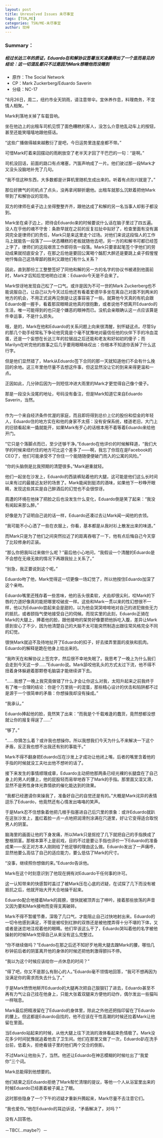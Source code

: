 ```yaml
---
layout: post
title: Unresolved Issues 未尽事宜
tags: [TSN,ME]
categories: TSN/ME-未尽事宜
author: 玟梓
---
```


### Summary：
##### 经过长达三年的质证，Eduardo在和解协议签署当天凌晨得出了一个显而易见的结论：这一切混乱都只不过是因为Mark想睡他而没睡到


- 原作：The Social Network
- CP：Mark Zuckerberg/Eduardo Saverin
- 分级：NC-17


"8月26日，周二，纽约市全天阴雨，请注意带伞。宜休养作息，料理商务，不宜情人相聚。"

Mark利落地关掉了车载音响。

坐在他边上的出租车司机见惯了面色糟糕的客人，没怎么介意他乱动车上的按钮，甚至还能笑嘻嘻地跟他搭话。

“这些广播做得越来越敷衍了是吧，今日运势里连星座都不带。”

可惜Mark盯着来回摆动的雨刷放空了老半天才回了干巴巴的一句：“是啊。”

司机没回话，前面的路口有点堵塞，汽笛声响成了一片。他们驶过那一段Mark才又没头没脑地补充了几句。

“我不信这种东西，大多数都是计算机里随机生成出来的。听着有点败兴就是了。”

那位好脾气的司机点了点头，没再拿闲聊折磨他。出租车就那么沉默着把他Mark带到了和解协议的现场。

双方的律师在桌子边上坐得整整齐齐，跟他达成了和解的另一名当事人却影子都没到。

Mark坐在桌子边上，把待会Eduardo来的时候要说什么话在脑子里过了四五遍。没人在乎他的魂不守舍：条款早就在之前的反复拉扯中拟好了，检查里面有没有漏洞完全是律师们的责任，Mark只是来这里走个过场。对他们来说这段恼人的工作马上就能告一段落了——状态糟糕的老板就随他去吧，另一方的和解书可都已经签上字了，律师们的这段艰苦工作即将告一段落。Mark只要拿起笔签个字他们的劳动成果就彻底安全了，在那之后他是要回公寓喝个酩酊大醉还是要跳上桌子假惺惺地忏悔自己这场卑鄙的胜利又跟他们有什么关系？

因此，直到那份工工整整签好了同他和解的另一方的名字的协议书被递到他面前时，Mark才后知后觉地明白过来：Eduardo今天是不会来了。

Mark惊讶地发现自己松了一口气。或许是因为不可一世的Mark Zuckerberg也不能说服自己，让自己以为今天过后他还有看着爱德华多坐在离自己对面不到两米的地方的机会，不用正式说再见倒是让这事容易了一些。就算他今天真的有机会跟Eduardo握一握手，看着那双眼睛说他真的很抱歉，或者说他不想离开Eduardo的生活，唯一可能得到的也只是个嫌恶的眼神而已。没机会亲眼确认这一点应该算是件幸运事，不是什么损失。

哦，是的，Mark在他和Eduardo的关系问题上向来很清醒，别怀疑这点。尽管Sy的那几个助手经常私下争论他究竟是个毫不犹豫地对最信任他的伙伴下手的冷血混蛋，还是一个妄想在长达三年的拉锯战之后还能和老友和好如初的傻子；而Marilyn在听完他的故事之后几乎要用眼睛咏叹出：你根本不知道你丢掉了什么这行字。

但是他们显然错了，Mark从Eduardo签下合同的那一天就知道他们不会有什么挽回的余地。这三年里他尽量不去想这件事，但这显然没让它的到来来得更温和一点。

正因如此，几分钟后因为一则短信冲进大雨里的Mark才更觉得自己像个傻子。

那是一段没头没尾的地址，号码没有备注，但是Mark知道它来自Eduardo Saverin，当然。
<br/><br/>

作为一个来自经济条件优渥的家庭，而且即将得到总价上亿的股份和偿金的年轻人，Eduardo住的地方实在和他的身家不太搭：没有安保系统，楼道老旧，大门上的旧锁看起来一撬就能开，如果Mark有歹心的话根本用不着等着Eduardo来给他开门。

“它只是个落脚点而已，至少还够干净。”Eduardo在他评价的时候解释道，“我们大学的时候来纽约住的地方可比这个差多了——啊，我忘了你现在是Facebook的CEO了，他们可能承受不了你住一个能随随便便破门而入的公寓的风险。”

“你的头脑倒是比我预期的清楚很多。”Mark避重就轻。

他们一起坐在沙发上，Eduardo的西装裤贴着他的大腿，这可能是他们这么长时间以来有过的最接近友好的场景了。Mark能闻到挺浓的酒味，如果他下一秒睁开眼睛，发现这些其实是自己醉酒后的幻觉也不会很惊讶。

周遭的环境在他抹了把脸之后也没发生什么变化，Eduardo倒是笑了起来：“我没有闻起来那么醉。”

好像是为了证明自己说的话一样，Eduardo还凑过去让Mark闻一闻他的衣领。

“我可能不小心洒了一些在衣服上，你看，基本都是从我衬衫上散发出来的味道。”

而Mark只是为了他们之间突然拉近了的距离吞咽了一下，他有点后悔自己今天穿了比较修身的正装。

“那么你把我叫过来做什么呢？”最后他小心地问，“我假设一个清醒的Eduardo是不会想在无缘无故的情况下再跟我扯上关系了。”

“别急，我正要说到这个呢。”

Eduardo吻了他，Mark觉得这一切更像一场幻觉了，所以他按住Eduardo加深了这个亲吻。

Eduardo嘴里还残存着一些苦味，他的舌头很柔软，犬齿却很尖利，咬Mark的下唇的力道好像真的能把哪里咬破皮一样。这些和Mark一贯以来的性幻想很不一样，他以为Eduardo尝起来会是甜的，以为他会哭哭啼啼地对自己的进犯做些无力的抵抗，或者颐指气使地接受自己的伺候。而现实里的此刻，Eduardo正骑在Mark的大腿上，捧着他的脸，跟他接吻的架势好像要把他拆吃入腹，差异让Mark感到安心了不少，因为他清楚自己的大脑不太可能突然制造出跟往常风格完全不同的幻觉。

很快Mark就迫不及待地扯开了Eduardo的扣子，好去揉弄里面的皮肤和肌肉。Eduardo的解释是跪在他身上给出来的。

“我昨天在和解协议上签完字，然后很不幸地失眠了。我思考了一晚上为什么我们会走到今天这一步……”Eduardo说。Mark舔咬他乳头的方式太过下流，他不得不扭着身体躲避着那颗卷毛脑袋才能继续讲下去。

“……我想了一晚上我究竟做错了什么才会让你这么对我，太阳升起来之前我终于有了唯一合理的结论：你是个万里挑一的混蛋，那些精心设计的伏击和陷阱都不过是源于一个很简单的矛盾：你想操我却没有操成。”

“我承认。”

Eduardo捧起他的脸，竟然笑了出来：“而我是个千载难逢的蠢货，竟然想都没想就让你的报复得逞了……”

“够了。”

“……你猜怎么着？或许我也想操你。所以我想我们今天为什么不来解决一下这个矛盾，反正我也想不出我还有别的事能干。”

Mark不得不翻身把Eduardo压在沙发上才成功让他闭上嘴，后者的嘴里含着他的手指的时候就没工夫吐出他不想听的话了。

接下来发生的事情顺理成章，Eduardo主动把他那两条已经光裸的长腿盘在了自己身上的男人的腰上，他的屁股轻而易举地吞下了Mark的手指。那里面又湿又滑，显然不是男性身体光靠情欲的催化能达到的效果。

“我都已经邀请你来操我了，准备好自己的自觉还是有的。”大概是Mark诧异的表情逗乐了Eduardo，他竟然还有心情发出咯咯的笑声。

于是Mark忍不住想象着他把几根手指塞进自己后穴里的景象：或许Eduardo就趴在这张沙发上，羞红着脸一点一点地把润滑剂涂满在穴道里，好让它变得适合取悦男人的阴茎。

脑海里的画面让他的下身发痛，所以Mark只是抠挖了几下就把自己的手指换成了整根阴茎。那根本算不上是前戏，目的不过是要让手指也评价一下Eduardo的准备成果——反正对方本人刚刚给了他足够的理由这么做。Eduardo发出了一声痛呼，显然他要么高估了自己的适应能力，要么低估了Mark的尺寸。

“没事，继续照你想做的来。”Eduardo告诉他。

Mark在这个时刻意识到了他现在拥有对Eduardo干任何事的许可。

这一认知带来的快感暂时盖过了被Mark压在心底的迟疑，在试探了几下而没有被抵抗之后，他就开始大开大合地操干起来。

Eduardo配合地搂着Mark的肩膀，很快就被顶弄出了呻吟，接着那些放荡的声音又因为要和Mark接吻而变得支离破碎。

Mark不得不暂缓节奏，深吸了几口气，才能阻止自己过快地射出来。Eduardo的一切令他感到满足，不管是被咬到红肿的双唇还是被他搅弄得十分不堪的下体，又或者是迷恋地注视着他的眼睛。他们早该这么干了，Eduardo哭叫着他的名字被他操射的时候Mark觉得自己从来没有这么完整过。

“你不继续做吗？”Eduardo在那之后还不知好歹地用大腿去蹭Mark的腰，哪怕几秒钟前后者的阴茎离开他的身体的时候还把他刺激得颤抖不停。

“我以为这个时候应该给你一点休息的时间？”

“得了吧，你又不是那么有耐心的人。”Eduardo毫不领情地回答，“我可不想再因为没满足你的需求而失去什么了。”

于是Mark愤愤地掰开Eduardo的大腿再次把自己狠狠钉了进去，Eduardo甚至不再有力气让自己挂在他身上，只能大张着双腿来方便他的动作，偶尔发出一些猫叫一样喘息。

Mark最后把精液留在了Eduardo的身体里，除此之外他还把指印留在了Eduardo的腰上。但这都是Eduardo自找的，他不应该在干性高潮的时候还拉着Mark让他留在里面。

当Eduardo站起来的时候，从他大腿上往下流淌的液体看起来色情极了。Mark没花多少时间犹豫就追着他去了卫生间。他们在那里又做了一次，Eduardo趴在洗手台前，低着头，拒绝看镜子里的他们两个交合的倒影。

不过Mark让他抬头了，当然。他还让Eduardo在神志模糊的时候吐出了“我爱你”三个词。

Mark总能得到他想要的。

他们结束之后Eduardo拒绝了Mark帮忙清理的提议，等他一个人从浴室里出来的时候Eduardo已经裹着被子阖上了眼。

这时那些隐身了一个下午的迟疑才重新升腾起来，Mark尽量不去注意它们。

“我也爱你。”他在Eduardo的耳边诉说，“矛盾解决了，对吗？”

没有人回答他。
<br/><br/>
－TBC(...maybe?）－





